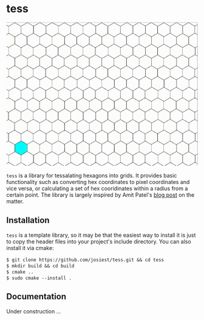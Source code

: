 # tess

![tess example](examples/resources/tess.gif)

`tess` is a library for tessalating hexagons into grids. It provides basic
functionality such as converting hex coordinates to pixel coordinates and vice
versa, or calculating a set of hex cooridinates within a radius from a certain
point. The library is largely inspired by Amit Patel's
[blog post](https://www.redblobgames.com/grids/hexagons/) on the matter.

## Installation

`tess` is a template library, so it may be that the easiest way to install it is
just to copy the header files into your project's include directory. You can
also install it via cmake:

```shell
$ git clone https://github.com/josiest/tess.git && cd tess
$ mkdir build && cd build
$ cmake ..
$ sudo cmake --install .
```

## Documentation

Under construction ...
